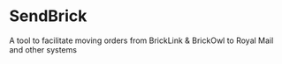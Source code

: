 # SendBrick
A tool to facilitate moving orders from BrickLink &amp; BrickOwl to Royal Mail and other systems
